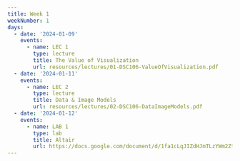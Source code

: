 ```yaml
---
title: Week 1
weekNumber: 1
days:
  - date: '2024-01-09'
    events:
      - name: LEC 1
        type: lecture
        title: The Value of Visualization
        url: resources/lectures/01-DSC106-ValueOfVisualization.pdf
  - date: '2024-01-11'
    events:
      - name: LEC 2
        type: lecture
        title: Data & Image Models
        url: resources/lectures/02-DSC106-DataImageModels.pdf
  - date: '2024-01-12'
    events:
      - name: LAB 1
        type: lab
        title: Altair
        url: https://docs.google.com/document/d/1fa1cLqJIZdHJmTLzYWm2ZtrOSQYe4oJF3aDywrYQcS0/edit?usp=sharing
---
```

